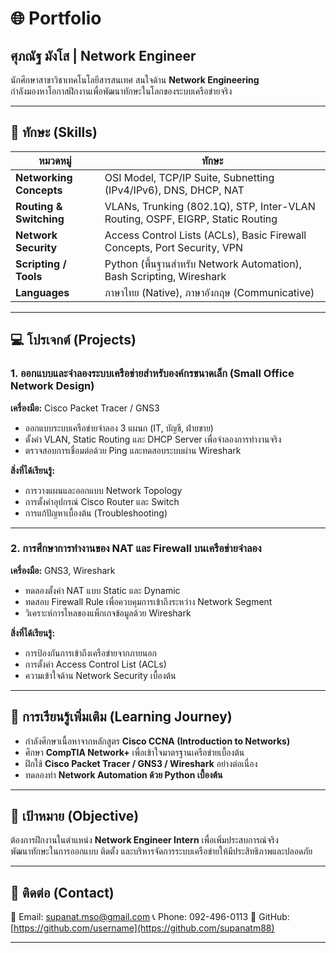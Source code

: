 # 🌐 Portfolio

## ศุภณัฐ มังโส | Network Engineer

นักศึกษาสาขาวิชาเทคโนโลยีสารสนเทศ สนใจด้าน **Network Engineering**  
กำลังมองหาโอกาสฝึกงานเพื่อพัฒนาทักษะในโลกของระบบเครือข่ายจริง  

---

## 🧠 ทักษะ (Skills)

| หมวดหมู่ | ทักษะ |
|-----------|--------|
| **Networking Concepts** | OSI Model, TCP/IP Suite, Subnetting (IPv4/IPv6), DNS, DHCP, NAT |
| **Routing & Switching** | VLANs, Trunking (802.1Q), STP, Inter-VLAN Routing, OSPF, EIGRP, Static Routing |
| **Network Security** | Access Control Lists (ACLs), Basic Firewall Concepts, Port Security, VPN |
| **Scripting / Tools** | Python (พื้นฐานสำหรับ Network Automation), Bash Scripting, Wireshark |
| **Languages** | ภาษาไทย (Native), ภาษาอังกฤษ (Communicative) |

---

## 💻 โปรเจกต์ (Projects)

### 1. ออกแบบและจำลองระบบเครือข่ายสำหรับองค์กรขนาดเล็ก (Small Office Network Design)
**เครื่องมือ:** Cisco Packet Tracer / GNS3  
- ออกแบบระบบเครือข่ายจำลอง 3 แผนก (IT, บัญชี, ฝ่ายขาย)  
- ตั้งค่า VLAN, Static Routing และ DHCP Server เพื่อจำลองการทำงานจริง  
- ตรวจสอบการเชื่อมต่อด้วย Ping และทดสอบระบบผ่าน Wireshark  

**สิ่งที่ได้เรียนรู้:**  
- การวางแผนและออกแบบ Network Topology  
- การตั้งค่าอุปกรณ์ Cisco Router และ Switch  
- การแก้ปัญหาเบื้องต้น (Troubleshooting)  

---

### 2. การศึกษาการทำงานของ NAT และ Firewall บนเครือข่ายจำลอง
**เครื่องมือ:** GNS3, Wireshark  
- ทดลองตั้งค่า NAT แบบ Static และ Dynamic  
- ทดสอบ Firewall Rule เพื่อควบคุมการเข้าถึงระหว่าง Network Segment  
- วิเคราะห์การไหลของแพ็กเกจข้อมูลด้วย Wireshark  

**สิ่งที่ได้เรียนรู้:**  
- การป้องกันการเข้าถึงเครือข่ายจากภายนอก  
- การตั้งค่า Access Control List (ACLs)  
- ความเข้าใจด้าน Network Security เบื้องต้น  

---

## 📘 การเรียนรู้เพิ่มเติม (Learning Journey)
- กำลังศึกษาเนื้อหาจากหลักสูตร **Cisco CCNA (Introduction to Networks)**  
- ศึกษา **CompTIA Network+** เพื่อเข้าใจมาตรฐานเครือข่ายเบื้องต้น  
- ฝึกใช้ **Cisco Packet Tracer / GNS3 / Wireshark** อย่างต่อเนื่อง  
- ทดลองทำ **Network Automation ด้วย Python เบื้องต้น**  

---

## 🎯 เป้าหมาย (Objective)
ต้องการฝึกงานในตำแหน่ง **Network Engineer Intern** เพื่อเพิ่มประสบการณ์จริง  
พัฒนาทักษะในการออกแบบ ติดตั้ง และบริหารจัดการระบบเครือข่ายให้มีประสิทธิภาพและปลอดภัย  

---

## 🔗 ติดต่อ (Contact)
📧 Email: supanat.mso@gmail.com 
📞 Phone: 092-496-0113
💼 GitHub: [https://github.com/username](https://github.com/supanatm88)  

---
